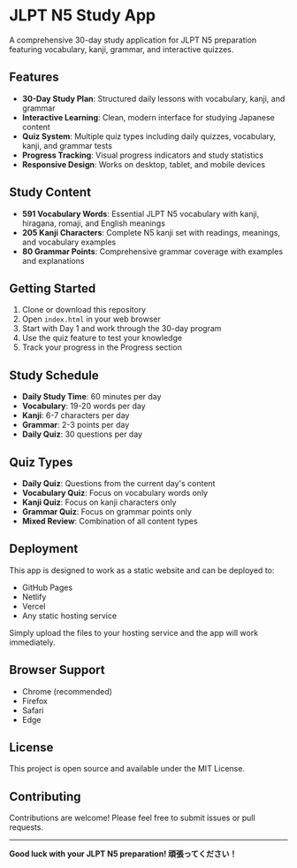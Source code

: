 # JLPT N5 Study App

A comprehensive 30-day study application for JLPT N5 preparation featuring vocabulary, kanji, grammar, and interactive quizzes.

## Features

- **30-Day Study Plan**: Structured daily lessons with vocabulary, kanji, and grammar
- **Interactive Learning**: Clean, modern interface for studying Japanese content
- **Quiz System**: Multiple quiz types including daily quizzes, vocabulary, kanji, and grammar tests
- **Progress Tracking**: Visual progress indicators and study statistics
- **Responsive Design**: Works on desktop, tablet, and mobile devices

## Study Content

- **591 Vocabulary Words**: Essential JLPT N5 vocabulary with kanji, hiragana, romaji, and English meanings
- **205 Kanji Characters**: Complete N5 kanji set with readings, meanings, and vocabulary examples
- **80 Grammar Points**: Comprehensive grammar coverage with examples and explanations

## Getting Started

1. Clone or download this repository
2. Open `index.html` in your web browser
3. Start with Day 1 and work through the 30-day program
4. Use the quiz feature to test your knowledge
5. Track your progress in the Progress section

## Study Schedule

- **Daily Study Time**: 60 minutes per day
- **Vocabulary**: 19-20 words per day
- **Kanji**: 6-7 characters per day
- **Grammar**: 2-3 points per day
- **Daily Quiz**: 30 questions per day

## Quiz Types

- **Daily Quiz**: Questions from the current day's content
- **Vocabulary Quiz**: Focus on vocabulary words only
- **Kanji Quiz**: Focus on kanji characters only
- **Grammar Quiz**: Focus on grammar points only
- **Mixed Review**: Combination of all content types

## Deployment

This app is designed to work as a static website and can be deployed to:

- GitHub Pages
- Netlify
- Vercel
- Any static hosting service

Simply upload the files to your hosting service and the app will work immediately.

## Browser Support

- Chrome (recommended)
- Firefox
- Safari
- Edge

## License

This project is open source and available under the MIT License.

## Contributing

Contributions are welcome! Please feel free to submit issues or pull requests.

---

**Good luck with your JLPT N5 preparation! 頑張ってください！**
